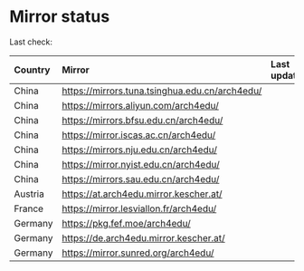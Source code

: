 <script src="./time.js"></script>
# Mirror status
Last check: <script type="text/javascript">localize(1698686148.5242443);</script>

|Country|Mirror|Last update|
|:------|:-----|:----------|
|China|https://mirrors.tuna.tsinghua.edu.cn/arch4edu/|<script type="text/javascript">localize(1698647479);</script>|
|China|https://mirrors.aliyun.com/arch4edu/|<script type="text/javascript">localize(1698647479);</script>|
|China|https://mirrors.bfsu.edu.cn/arch4edu/|<script type="text/javascript">localize(1698647479);</script>|
|China|https://mirror.iscas.ac.cn/arch4edu/|<script type="text/javascript">localize(1698647479);</script>|
|China|https://mirrors.nju.edu.cn/arch4edu/|<script type="text/javascript">localize(1698604067);</script>|
|China|https://mirror.nyist.edu.cn/arch4edu/|<script type="text/javascript">localize(1698647479);</script>|
|China|https://mirrors.sau.edu.cn/arch4edu/|<script type="text/javascript">localize(1698647479);</script>|
|Austria|https://at.arch4edu.mirror.kescher.at/|<script type="text/javascript">localize(1698647479);</script>|
|France|https://mirror.lesviallon.fr/arch4edu/|<script type="text/javascript">localize(1698647479);</script>|
|Germany|https://pkg.fef.moe/arch4edu/|<script type="text/javascript">localize(1698647479);</script>|
|Germany|https://de.arch4edu.mirror.kescher.at/|<script type="text/javascript">localize(1698647479);</script>|
|Germany|https://mirror.sunred.org/arch4edu/|<script type="text/javascript">localize(1698647479);</script>|

<script src="./tablefilter/tablefilter.js"></script>
<script src="./table.js"></script>
